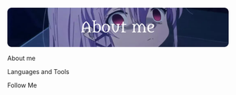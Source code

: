 ![Header](https://github.com/Nicanev/Nicanev/blob/main/assets/Logo.png)

About me

Languages and Tools

Follow Me
